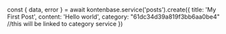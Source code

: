 const { data, error } = await kontenbase.service('posts').create({
  title: 'My First Post',
  content: 'Hello world',
  category: "61dc34d39a819f3bb6aa0be4" //this will be linked to category service
})
